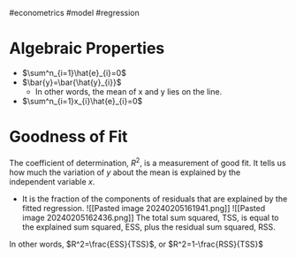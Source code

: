 #econometrics #model #regression 
# Algebraic Properties
- $\sum^n_{i=1}\hat{e}_{i}=0$
- $\bar{y}=\bar{\hat{y}_{i}}$
	- In other words, the mean of x and y lies on the line.
- $\sum^n_{i=1}x_{i}\hat{e}_{i}=0$
# Goodness of Fit
The coefficient of determination, $R^2$, is a measurement of good fit. 
It tells us how much the variation of $y$ about the mean is explained by the independent variable $x$.
- It is the fraction of the components of residuals that are explained by the fitted regression.
![[Pasted image 20240205161941.png]]
![[Pasted image 20240205162436.png]]
The total sum squared, TSS, is equal to the explained sum squared, ESS, plus the residual sum squared, RSS.

In other words, $R^2=\frac{ESS}{TSS}$, or $R^2=1-\frac{RSS}{TSS}$
